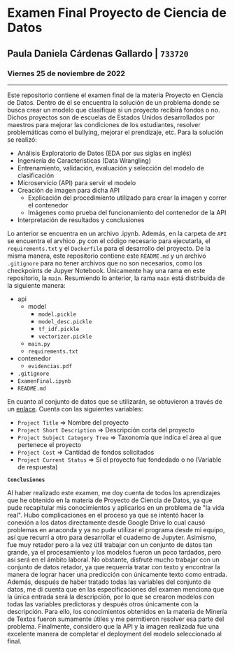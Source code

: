 # Examen Final Proyecto de Ciencia de Datos
## Paula Daniela Cárdenas Gallardo | `733720`
### Viernes 25 de noviembre de 2022
___

Este repositorio contiene el examen final de la materia Proyecto en Ciencia de Datos. Dentro de él se encuentra la solución de un problema donde se busca crear un modelo que clasifique si un proyecto recibirá fondos o no. Dichos proyectos son de escuelas de Estados Unidos desarrollados por maestros para mejorar las condiciones de los estudiantes, resolver problemáticas como el bullying, mejorar el prendizaje, etc.
Para la solución se realizó:
+ Análisis Exploratorio de Datos (EDA por sus siglas en inglés)
+ Ingeniería de Características (Data Wrangling)
+ Entrenamiento, validación, evaluación y selección del modelo de clasificación
+ Microservicio (API) para servir el modelo
+ Creación de imagen para dicha API
  + Explicación del procedimiento utilizado para crear la imagen y correr el contenedor
  + Imágenes como prueba del funcionamiento del contenedor de la API
+ Interpretación de resultados y conclusiones
  
Lo anterior se encuentra en un archivo .ipynb. Además, en la carpeta de `API` se encuentra el arvhico .py con el código necesario para ejecutarla, el `requirements.txt` y el `Dockerfile` para el desarrollo del proyecto. De la misma manera, este repositorio contiene este `README.md` y un archivo `.gitignore` para no tener archivos que no son necesarios, como los checkpoints de Jupyer Notebook. Únicamente hay una rama en este repositorio, la `main`.
Resumiendo lo anterior, la rama `main` está distribuida de la siguiente manera:
+ api
  + model
    + `model.pickle`
    + `model_desc.pickle`
    + `tf_idf.pickle`
    + `vectorizer.pickle`
  + `main.py`
  + `requirements.txt`
+ contenedor
  + `evidencias.pdf`
+ `.gitignore`
+ `ExamenFinal.ipynb`
+ `README.md`

En cuanto al conjunto de datos que se utilizarán, se obtuvieron a través de un [enlace](https://drive.google.com/file/d/1sQ7Fw0tO9GV-qnErJTQEbnqAACcPc18Q/view). Cuenta con las siguientes variables:
+ `Project Title` $\Rightarrow$ Nombre del proyecto
+ `Project Short Description` $\Rightarrow$ Descripción corta del proyecto
+ `Project Subject Category Tree` $\Rightarrow$ Taxonomía que indica el área al que pertenece el proyecto
+ `Project Cost` $\Rightarrow$ Cantidad de fondos solicitados
+ `Project Current Status` $\Rightarrow$ Si el proyecto fue fondedado o no (Variable de respuesta)

**`Conclusiones`**

Al haber realizado este examen, me doy cuenta de todos los aprendizajes que he obtenido en la materia de Proyecto de Ciencia de Datos, ya que pude recapitular mis conocimientos y aplicarlos en un problema de "la vida real". Hubo complicaciones en el proceso ya que se intentó hacer la conexión a los datos directamente desde Google Drive lo cual causó problemas en anaconda y ya no pude utilizar el programa desde mi equipo, así que recurrí a otro para desarrollar el cuaderno de Jupyter. Asimismo, fue muy retador pero a la vez útil trabajar con un conjunto de datos tan grande, ya el procesamiento y los modelos fueron un poco tardados, pero así será en el ámbito laboral. No obstante, disfruté mucho trabajar con un conjunto de datos retador, ya que requerría tratar con texto y encontrar la manera de lograr hacer una predicción con únicamente texto como entrada. Además, después de haber tratado todas las variables del conjunto de datos, me di cuenta que en las especificaciones del examen menciona que la única entrada será la descripción, por lo que se crearon modelos con todas las variables predictoras y después otros únicamente con la descripción. Para ello, los conocimientos obtenidos en la materia de Minería de Textos fueron sumamente útiles y me permitieron resolver esa parte del problema. Finalmente, considero que la API y la imagen realizada fue una excelente manera de completar el deployment del modelo seleccionado al final. 
